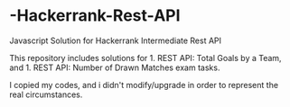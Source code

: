 # -Hackerrank-Rest-API
Javascript Solution for Hackerrank Intermediate Rest API

This repository includes solutions for 1. REST API: Total Goals by a Team, and 1. REST API: Number of Drawn Matches exam tasks.

I copied my codes, and i didn't modify/upgrade in order to represent the real circumstances.
